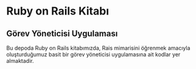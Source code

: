 # Ruby on Rails Kitabı
## Görev Yöneticisi Uygulaması

Bu depoda Ruby on Rails kitabımızda, Rais mimarisini öğrenmek amacıyla oluşturduğumuz basit bir görev yöneticisi uygulamasına ait kodlar yer almaktadir.